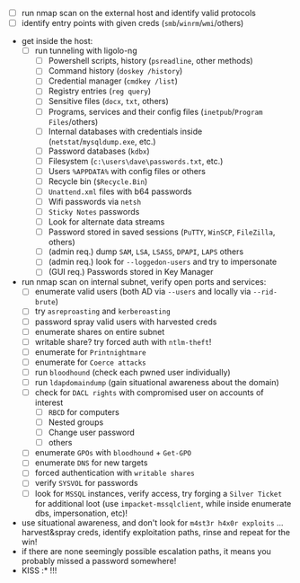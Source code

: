 - [ ] run nmap scan on the external host and identify valid protocols
- [ ] identify entry points with given creds (`smb`/`winrm`/`wmi`/others)
- get inside the host:
	- [ ]  run tunneling with ligolo-ng
		- [ ] Powershell scripts, history (`psreadline`, other methods)
		- [ ] Command history (`doskey /history`)
		- [ ] Credential manager (`cmdkey /list`)
		- [ ] Registry entries (`reg query`)
		- [ ] Sensitive files (`docx`, `txt`, others)
		- [ ] Programs, services and their config files (`inetpub`/`Program Files`/others)
		- [ ] Internal databases with credentials inside (`netstat`/`mysqldump.exe`, etc.)
		- [ ] Password databases (`kdbx`)
		- [ ] Filesystem (`c:\users\dave\passwords.txt`, etc.)
		- [ ] Users `%APPDATA%` with config files or others
		- [ ] Recycle bin (`$Recycle.Bin`)
		- [ ] `Unattend.xml` files with b64 passwords
		- [ ] Wifi passwords via `netsh`
		- [ ] `Sticky Notes` passwords 
		- [ ] Look for alternate data streams
		- [ ] Password stored in saved sessions (`PuTTY`, `WinSCP`, `FileZilla`, others)
		- [ ] (admin req.) dump `SAM`, `LSA`, `LSASS`, `DPAPI`, `LAPS` others 
		- [ ] (admin req.) look for `--loggedon-users` and try to impersonate
		- [ ] (GUI req.) Passwords stored in Key Manager
- run nmap scan on internal subnet, verify open ports and services:
	- [ ] enumerate valid users (both AD via `--users` and locally via `--rid-brute`)
	- [ ] try `asreproasting` and `kerberoasting` 
	- [ ] password spray valid users with harvested creds
	- [ ] enumerate shares on entire subnet 
	- [ ] writable share? try forced auth with `ntlm-theft`!
	- [ ] enumerate for `Printnightmare`
	- [ ] enumerate for `Coerce attacks`
	- [ ] run `bloodhound` (check each pwned user individually)
	- [ ] run `ldapdomaindump` (gain situational awareness about the domain)
	- [ ] check for `DACL rights` with compromised user on accounts of interest
		- [ ] `RBCD` for computers
		- [ ] Nested groups 
		- [ ] Change user password
		- [ ] others 
	- [ ] enumerate `GPOs` with `bloodhound` + `Get-GPO`
	- [ ] enumerate `DNS` for new targets
	- [ ] forced authentication with `writable shares`
	- [ ] verify `SYSVOL` for passwords
	- [ ] look for `MSSQL` instances, verify access, try forging a `Silver Ticket` for additional loot (use `impacket-mssqlclient`, while inside enumerate dbs, impersonation, etc)!
- use situational awareness, and don't look for `m4st3r h4x0r exploits` ... harvest&spray creds, identify exploitation paths, rinse and repeat for the win! 
- if there are none seemingly possible escalation paths, it means you probably missed a password somewhere! 
- KISS :* !!!
